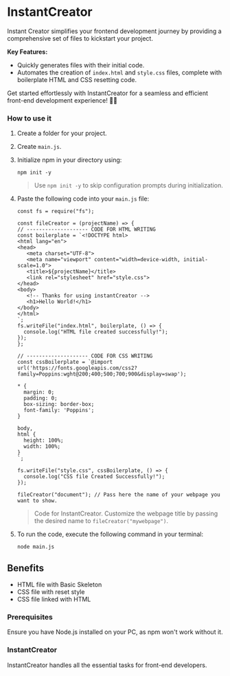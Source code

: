 # InstantCreator

Instant Creator simplifies your frontend development journey by providing a comprehensive set of files to kickstart your project.

**Key Features:**
- Quickly generates files with their initial code.
- Automates the creation of `index.html` and `style.css` files, complete with boilerplate HTML and CSS resetting code.

Get started effortlessly with InstantCreator for a seamless and efficient front-end development experience! 🚀✨

### How to use it

1. Create a folder for your project.
2. Create `main.js`.
3. Initialize npm in your directory using:
   ```
   npm init -y
   ```
   
   > Use `npm init -y` to skip configuration prompts during initialization.

4. Paste the following code into your `main.js` file:

    ```
    const fs = require("fs");

    const fileCreator = (projectName) => {
    // -------------------- CODE FOR HTML WRITING
    const boilerplate = `<!DOCTYPE html> 
    <html lang="en"> 
    <head> 
       <meta charset="UTF-8"> 
       <meta name="viewport" content="width=device-width, initial-scale=1.0"> 
       <title>${projectName}</title> 
       <link rel="stylesheet" href="style.css"> 
    </head> 
    <body> 
	   <!-- Thanks for using instantCreator --> 
	   <h1>Hello World!</h1> 
    </body>
    </html>
    `;
    fs.writeFile("index.html", boilerplate, () => {
      console.log("HTML file created successfully!");
    });
    };

    // -------------------- CODE FOR CSS WRITING
    const cssBoilerplate = `@import url('https://fonts.googleapis.com/css2?family=Poppins:wght@200;400;500;700;900&display=swap'); 

    * { 
	  margin: 0; 
	  padding: 0; 
	  box-sizing: border-box; 
	  font-family: 'Poppins';
    } 

    body, 
    html { 
	  height: 100%; 
	  width: 100%;
    }
    `;

    fs.writeFile("style.css", cssBoilerplate, () => {
      console.log("CSS file Created Successfully!");
    });

    fileCreator("document"); // Pass here the name of your webpage you want to show.

    ```
    > Code for InstantCreator. Customize the webpage title by passing the desired name to `fileCreator("mywebpage")`.

5. To run the code, execute the following command in your terminal:
    ```
    node main.js
    ```
    
## Benefits

- HTML file with Basic Skeleton
- CSS file with reset style
- CSS file linked with HTML

### Prerequisites

Ensure you have Node.js installed on your PC, as npm won't work without it.

### InstantCreator

InstantCreator handles all the essential tasks for front-end developers.
